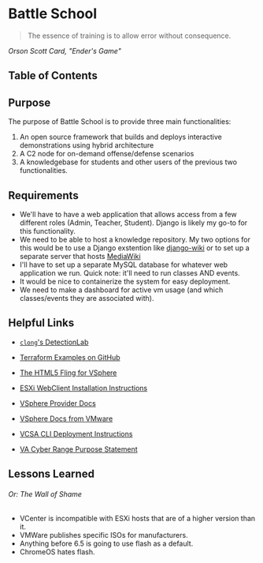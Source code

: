 # Battle School
> The essence of training is to allow error without consequence. 

*Orson Scott Card, "Ender's Game"*

## Table of Contents

## Purpose
The purpose of Battle School is to provide three main functionalities:
1. An open source framework that builds and deploys interactive demonstrations using hybrid architecture
2. A C2 node for on-demand offense/defense scenarios
3. A knowledgebase for students and other users of the previous two functionalities.

## Requirements
+ We'll have to have a web application that allows access from a few different roles (Admin, Teacher, Student). Django is likely my go-to for this functionality.
+ We need to be able to host a knowledge repository. My two options for this would be to use a Django exstention like [django-wiki](https://github.com/django-wiki/django-wiki) or to set up a separate server that hosts [MediaWiki](https://www.mediawiki.org/wiki/Download)
+ I'll have to set up a separate MySQL database for whatever web application we run. Quick note: it'll need to run classes AND events.
+ It would be nice to containerize the system for easy deployment.
+ We need to make a dashboard for active vm usage (and which classes/events they are associated with).

## Helpful Links

+ [`clong`'s DetectionLab](https://github.com/clong/DetectionLab)

+ [Terraform Examples on GitHub](https://github.com/hashicorp/terraform/tree/master/examples)

+ [The HTML5 Fling for VSphere](https://download3.vmware.com/software/vmw-tools/vsphere_html_client/H5%20Client%20Deployment%20Instructions%20and%20Helpful%20Tips_v28.pdf)

+ [ESXi WebClient Installation Instructions](https://calvin.me/web-interface-for-esxi-without-vcenter/)

+ [VSphere Provider Docs](https://www.terraform.io/docs/providers/vsphere/index.html)

+ [VSphere Docs from VMware](https://docs.vmware.com/en/VMware-vSphere/index.html)

+ [VCSA CLI Deployment Instructions](https://www.vmware.com/content/dam/digitalmarketing/vmware/en/pdf/techpaper/products/vsphere/vmware-vsphere-60-vcenter-server-appliance-cmdline-install-technical-note.pdf)

+ [VA Cyber Range Purpose Statement](https://csrc.nist.gov/CSRC/media/Events/Federal-Information-Systems-Security-Educators-As/documents/24.pdf)

## Lessons Learned
###### Or: The Wall of Shame
+ VCenter is incompatible with ESXi hosts that are of a higher version than it.
+ VMWare publishes specific ISOs for manufacturers.
+ Anything before 6.5 is going to use flash as a default.
+ ChromeOS hates flash.
